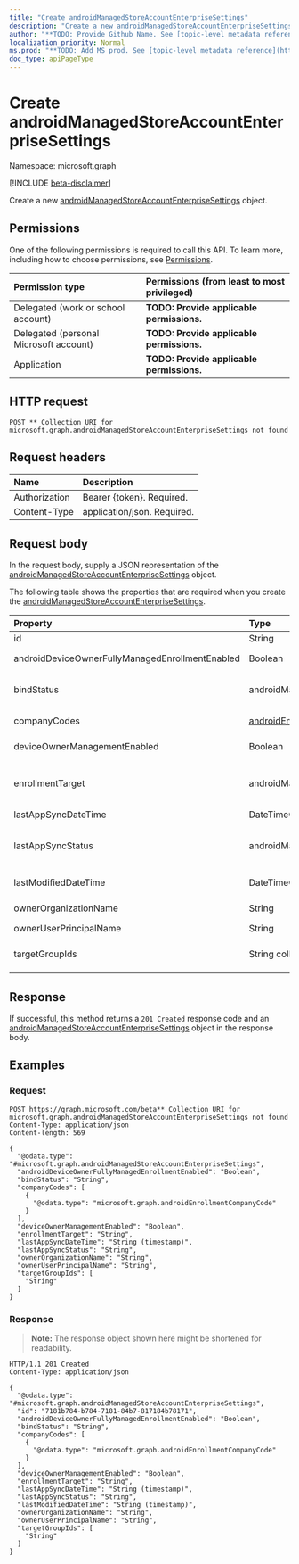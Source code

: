 ```yaml
---
title: "Create androidManagedStoreAccountEnterpriseSettings"
description: "Create a new androidManagedStoreAccountEnterpriseSettings object."
author: "**TODO: Provide Github Name. See [topic-level metadata reference](https://msgo.azurewebsites.net/add/document/guidelines/metadata.html#topic-level-metadata)**"
localization_priority: Normal
ms.prod: "**TODO: Add MS prod. See [topic-level metadata reference](https://msgo.azurewebsites.net/add/document/guidelines/metadata.html#topic-level-metadata)**"
doc_type: apiPageType
---
```


# Create androidManagedStoreAccountEnterpriseSettings
Namespace: microsoft.graph

[!INCLUDE [beta-disclaimer](../../includes/beta-disclaimer.md)]

Create a new [androidManagedStoreAccountEnterpriseSettings](../resources/androidmanagedstoreaccountenterprisesettings.md) object.

## Permissions
One of the following permissions is required to call this API. To learn more, including how to choose permissions, see [Permissions](/graph/permissions-reference).

|Permission type|Permissions (from least to most privileged)|
|:---|:---|
|Delegated (work or school account)|**TODO: Provide applicable permissions.**|
|Delegated (personal Microsoft account)|**TODO: Provide applicable permissions.**|
|Application|**TODO: Provide applicable permissions.**|

## HTTP request

<!-- {
  "blockType": "ignored"
}
-->
``` http
POST ** Collection URI for microsoft.graph.androidManagedStoreAccountEnterpriseSettings not found
```

## Request headers
|Name|Description|
|:---|:---|
|Authorization|Bearer {token}. Required.|
|Content-Type|application/json. Required.|

## Request body
In the request body, supply a JSON representation of the [androidManagedStoreAccountEnterpriseSettings](../resources/androidmanagedstoreaccountenterprisesettings.md) object.

The following table shows the properties that are required when you create the [androidManagedStoreAccountEnterpriseSettings](../resources/androidmanagedstoreaccountenterprisesettings.md).

|Property|Type|Description|
|:---|:---|:---|
|id|String|**TODO: Add Description** Inherited from [entity](../resources/entity.md)|
|androidDeviceOwnerFullyManagedEnrollmentEnabled|Boolean|Company codes for AndroidManagedStoreAccountEnterpriseSettings|
|bindStatus|androidManagedStoreAccountBindStatus|Bind status of the tenant with the Google EMM API. Possible values are: `notBound`, `bound`, `boundAndValidated`, `unbinding`.|
|companyCodes|[androidEnrollmentCompanyCode](../resources/androidenrollmentcompanycode.md) collection|Company codes for AndroidManagedStoreAccountEnterpriseSettings|
|deviceOwnerManagementEnabled|Boolean|Indicates if this account is flighting for Android Device Owner Management with CloudDPC.|
|enrollmentTarget|androidManagedStoreAccountEnrollmentTarget|Indicates which users can enroll devices in Android Enterprise device management. Possible values are: `none`, `all`, `targeted`, `targetedAsEnrollmentRestrictions`.|
|lastAppSyncDateTime|DateTimeOffset|Last completion time for app sync|
|lastAppSyncStatus|androidManagedStoreAccountAppSyncStatus|Last application sync result. Possible values are: `success`, `credentialsNotValid`, `androidForWorkApiError`, `managementServiceError`, `unknownError`, `none`.|
|lastModifiedDateTime|DateTimeOffset|Last modification time for Android enterprise settings|
|ownerOrganizationName|String|Organization name used when onboarding Android Enterprise|
|ownerUserPrincipalName|String|Owner UPN that created the enterprise|
|targetGroupIds|String collection|Specifies which AAD groups can enroll devices in Android for Work device management if enrollmentTarget is set to 'Targeted'|



## Response

If successful, this method returns a `201 Created` response code and an [androidManagedStoreAccountEnterpriseSettings](../resources/androidmanagedstoreaccountenterprisesettings.md) object in the response body.

## Examples

### Request
<!-- {
  "blockType": "request",
  "name": "create_androidmanagedstoreaccountenterprisesettings_from_"
}
-->
``` http
POST https://graph.microsoft.com/beta** Collection URI for microsoft.graph.androidManagedStoreAccountEnterpriseSettings not found
Content-Type: application/json
Content-length: 569

{
  "@odata.type": "#microsoft.graph.androidManagedStoreAccountEnterpriseSettings",
  "androidDeviceOwnerFullyManagedEnrollmentEnabled": "Boolean",
  "bindStatus": "String",
  "companyCodes": [
    {
      "@odata.type": "microsoft.graph.androidEnrollmentCompanyCode"
    }
  ],
  "deviceOwnerManagementEnabled": "Boolean",
  "enrollmentTarget": "String",
  "lastAppSyncDateTime": "String (timestamp)",
  "lastAppSyncStatus": "String",
  "ownerOrganizationName": "String",
  "ownerUserPrincipalName": "String",
  "targetGroupIds": [
    "String"
  ]
}
```


### Response
>**Note:** The response object shown here might be shortened for readability.
<!-- {
  "blockType": "response",
  "truncated": true,
  "@odata.type": "microsoft.graph.androidManagedStoreAccountEnterpriseSettings"
}
-->
``` http
HTTP/1.1 201 Created
Content-Type: application/json

{
  "@odata.type": "#microsoft.graph.androidManagedStoreAccountEnterpriseSettings",
  "id": "7181b784-b784-7181-84b7-817184b78171",
  "androidDeviceOwnerFullyManagedEnrollmentEnabled": "Boolean",
  "bindStatus": "String",
  "companyCodes": [
    {
      "@odata.type": "microsoft.graph.androidEnrollmentCompanyCode"
    }
  ],
  "deviceOwnerManagementEnabled": "Boolean",
  "enrollmentTarget": "String",
  "lastAppSyncDateTime": "String (timestamp)",
  "lastAppSyncStatus": "String",
  "lastModifiedDateTime": "String (timestamp)",
  "ownerOrganizationName": "String",
  "ownerUserPrincipalName": "String",
  "targetGroupIds": [
    "String"
  ]
}
```

